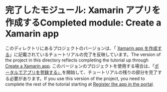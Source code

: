 # <a name="completed-module-create-a-xamarin-app"></a><span data-ttu-id="de663-101">完了したモジュール: Xamarin アプリを作成する</span><span class="sxs-lookup"><span data-stu-id="de663-101">Completed module: Create a Xamarin app</span></span>

<span data-ttu-id="de663-102">このディレクトリにあるプロジェクトのバージョンは、「 [Xamarin app を作成する](https://docs.microsoft.com/graph/tutorials/xamarin?tutorial-step=1)」に記載されているチュートリアルの完了を反映しています。</span><span class="sxs-lookup"><span data-stu-id="de663-102">The version of the project in this directory reflects completing the tutorial up through [Create a Xamarin app](https://docs.microsoft.com/graph/tutorials/xamarin?tutorial-step=1).</span></span> <span data-ttu-id="de663-103">このバージョンのプロジェクトを使用する場合は、「[ポータルでアプリを登録する」](https://docs.microsoft.com/graph/tutorials/xamarin?tutorial-step=2)を開始して、チュートリアルの残りの部分を完了する必要があります。</span><span class="sxs-lookup"><span data-stu-id="de663-103">If you use this version of the project, you need to complete the rest of the tutorial starting at [Register the app in the portal](https://docs.microsoft.com/graph/tutorials/xamarin?tutorial-step=2).</span></span>